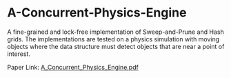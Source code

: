 # A-Concurrent-Physics-Engine
A fine-grained and lock-free implementation of Sweep-and-Prune and Hash grids. The implementations are tested on a physics simulation with moving objects where the data structure must detect objects that are near a point of interest.


Paper Link: [A_Concurrent_Physics_Engine.pdf](https://guptanitish.com/assets/pdf/A_Concurrent_Physics_Engine.pdf)
